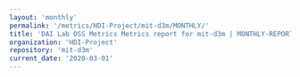 ```yaml
---
layout: 'monthly'
permalink: '/metrics/HDI-Project/mit-d3m/MONTHLY/'
title: 'DAI Lab OSS Metrics Metrics report for mit-d3m | MONTHLY-REPORT-2020-03-01'
organization: 'HDI-Project'
repository: 'mit-d3m'
current_date: '2020-03-01'
---
```

